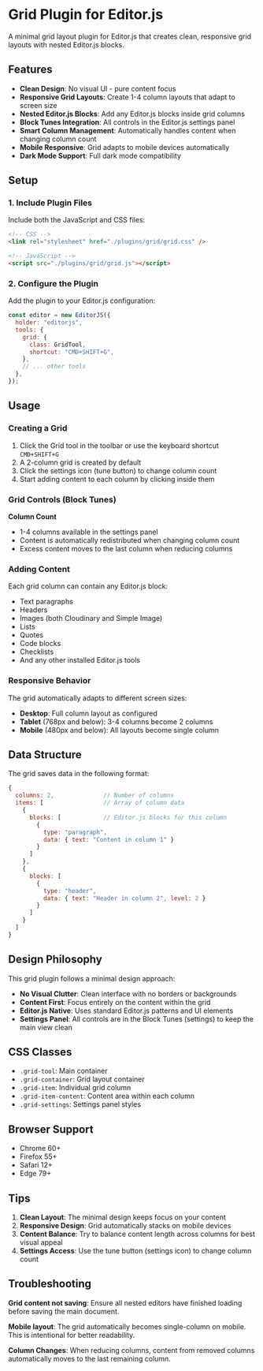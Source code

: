 # Grid Plugin for Editor.js

A minimal grid layout plugin for Editor.js that creates clean, responsive grid layouts with nested Editor.js blocks.

## Features

- **Clean Design**: No visual UI - pure content focus
- **Responsive Grid Layouts**: Create 1-4 column layouts that adapt to screen size
- **Nested Editor.js Blocks**: Add any Editor.js blocks inside grid columns
- **Block Tunes Integration**: All controls in the Editor.js settings panel
- **Smart Column Management**: Automatically handles content when changing column count
- **Mobile Responsive**: Grid adapts to mobile devices automatically
- **Dark Mode Support**: Full dark mode compatibility

## Setup

### 1. Include Plugin Files

Include both the JavaScript and CSS files:

```html
<!-- CSS -->
<link rel="stylesheet" href="./plugins/grid/grid.css" />

<!-- JavaScript -->
<script src="./plugins/grid/grid.js"></script>
```

### 2. Configure the Plugin

Add the plugin to your Editor.js configuration:

```javascript
const editor = new EditorJS({
  holder: "editorjs",
  tools: {
    grid: {
      class: GridTool,
      shortcut: "CMD+SHIFT+G",
    },
    // ... other tools
  },
});
```

## Usage

### Creating a Grid

1. Click the Grid tool in the toolbar or use the keyboard shortcut `CMD+SHIFT+G`
2. A 2-column grid is created by default
3. Click the settings icon (tune button) to change column count
4. Start adding content to each column by clicking inside them

### Grid Controls (Block Tunes)

**Column Count**

- 1-4 columns available in the settings panel
- Content is automatically redistributed when changing column count
- Excess content moves to the last column when reducing columns

### Adding Content

Each grid column can contain any Editor.js block:

- Text paragraphs
- Headers
- Images (both Cloudinary and Simple Image)
- Lists
- Quotes
- Code blocks
- Checklists
- And any other installed Editor.js tools

### Responsive Behavior

The grid automatically adapts to different screen sizes:

- **Desktop**: Full column layout as configured
- **Tablet** (768px and below): 3-4 columns become 2 columns
- **Mobile** (480px and below): All layouts become single column

## Data Structure

The grid saves data in the following format:

```javascript
{
  columns: 2,              // Number of columns
  items: [                 // Array of column data
    {
      blocks: [            // Editor.js blocks for this column
        {
          type: "paragraph",
          data: { text: "Content in column 1" }
        }
      ]
    },
    {
      blocks: [
        {
          type: "header",
          data: { text: "Header in column 2", level: 2 }
        }
      ]
    }
  ]
}
```

## Design Philosophy

This grid plugin follows a minimal design approach:

- **No Visual Clutter**: Clean interface with no borders or backgrounds
- **Content First**: Focus entirely on the content within the grid
- **Editor.js Native**: Uses standard Editor.js patterns and UI elements
- **Settings Panel**: All controls are in the Block Tunes (settings) to keep the main view clean

## CSS Classes

- `.grid-tool`: Main container
- `.grid-container`: Grid layout container
- `.grid-item`: Individual grid column
- `.grid-item-content`: Content area within each column
- `.grid-settings`: Settings panel styles

## Browser Support

- Chrome 60+
- Firefox 55+
- Safari 12+
- Edge 79+

## Tips

1. **Clean Layout**: The minimal design keeps focus on your content
2. **Responsive Design**: Grid automatically stacks on mobile devices
3. **Content Balance**: Try to balance content length across columns for best visual appeal
4. **Settings Access**: Use the tune button (settings icon) to change column count

## Troubleshooting

**Grid content not saving**: Ensure all nested editors have finished loading before saving the main document.

**Mobile layout**: The grid automatically becomes single-column on mobile. This is intentional for better readability.

**Column Changes**: When reducing columns, content from removed columns automatically moves to the last remaining column.
